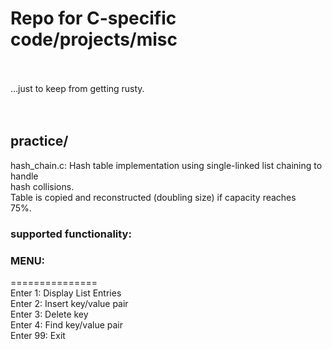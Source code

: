 # Repo for C-specific code/projects/misc  
&nbsp;  
&nbsp;  
...just to keep from getting rusty.  
&nbsp;  
&nbsp;  

## practice/  
hash_chain.c:
   Hash table implementation using single-linked list chaining to handle  
   hash collisions.   
   Table is copied and reconstructed (doubling size) if capacity reaches  
   75%.  
### supported functionality:  
### MENU:  
===============  
Enter 1: Display List Entries  
Enter 2: Insert key/value pair  
Enter 3: Delete key  
Enter 4: Find key/value pair  
Enter 99: Exit  










